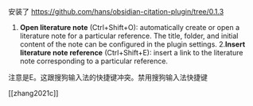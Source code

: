 安装了
https://github.com/hans/obsidian-citation-plugin/tree/0.1.3

1.  **Open literature note** (Ctrl+Shift+O): automatically create or open a literature note for a particular reference. The title, folder, and initial content of the note can be configured in the plugin settings. 2.**Insert literature note reference** (Ctrl+Shift+E): insert a link to the literature note corresponding to a particular reference.

注意是E。这跟搜狗输入法的快捷键冲突。禁用搜狗输入法快捷键

[[zhang2021c]]

